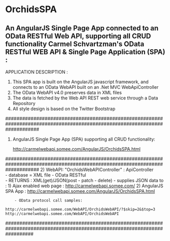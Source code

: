 # OrchidsSPA
An AngularJS Single Page App connected to an OData RESTful Web API, supporting all CRUD functionality
Carmel Schvartzman's OData RESTful WEB API & Single Page Application (SPA) :
---------------------------------------------------------------------- 


APPLICATION DESCRIPTION :


1) This SPA app is built on the AngularJS javascript framework, and connects to an OData WebAPI 
built on an .Net MVC WebApiController
2) The OData WebAPI v4.0 preserves data in XML files
3) The data is fetched by the Web API REST web service through a Data Repository
4) All style design is based on the Twitter Bootstrap




############################################################################################################################
1) AngularJS Single Page App (SPA)  supporting all CRUD functionality:

  	  http://carmelwebapi.somee.com/AngularJS/OrchidsSPA.html



############################################################################################################################
2) WebAPI:  "OrchidsWebAPIController" : ApiController    
        - database = XML file - OData RESTful  
		- RETURNS : XML(get)/JSON(post - patch - delete)
        - supplies JSON data to :
		     1) Ajax enabled web page :  http://carmelwebapi.somee.com/
			   2) AngularJS SPA App :      http://carmelwebapi.somee.com/AngularJS/OrchidsSPA.html     

		- OData protocol call samples:

    http://carmelwebapi.somee.com/WebAPI/OrchidsWebAPI/?$skip=2&$top=3
    http://carmelwebapi.somee.com/WebAPI/OrchidsWebAPI




##########################################################################################################################
